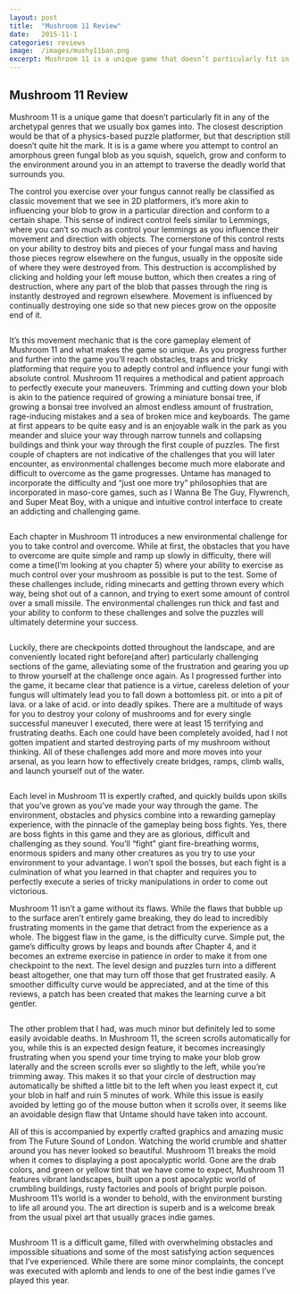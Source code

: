 ```yaml
---
layout: post
title:  "Mushroom 11 Review"
date:   2015-11-1
categories: reviews
image:  /images/mushy11ban.png
excerpt: Mushroom 11 is a unique game that doesn’t particularly fit in any of the archetypal genres that we usually box games into.  It is is a game where you attempt to control an amorphous green fungal  blob as you squish, squelch, grow and conform to the environment around you in an attempt to traverse the deadly world that surrounds you.
---
```

## Mushroom 11 Review
Mushroom 11 is a unique game that doesn’t particularly fit in any of the archetypal genres that we usually box games into.  The closest description would be that of a physics-based puzzle platformer, but that description still doesn’t quite hit the mark.  It is is a game where you attempt to control an amorphous green fungal  blob as you squish, squelch, grow and conform to the environment around you in an attempt to traverse the deadly world that surrounds you.

The control you exercise over your fungus cannot really be classified as classic movement that we see in 2D platformers, it’s more akin to influencing your blob to grow in a particular direction and conform to a certain shape.  This sense of indirect control feels similar to Lemmings, where you can’t so much as control your lemmings as you influence their movement and direction with objects.  The cornerstone of this control rests on your ability to destroy bits and pieces of your fungal mass and having those pieces regrow elsewhere on the fungus, usually in the opposite side of where they were destroyed from.  This destruction is accomplished by clicking and holding your left mouse button, which then creates a ring of destruction, where any part of the blob that passes through the ring is instantly destroyed and regrown elsewhere.  Movement is influenced by continually destroying one side so that new pieces grow on the opposite end of it.

<img class="gfyitem" data-id="BoldVictoriousGazelle"/>

It’s this movement mechanic that is the core gameplay element of Mushroom 11 and what makes the game so unique.  As you progress further and further into the game you’ll reach obstacles, traps and tricky platforming that require you to adeptly control and influence your fungi with absolute control.  Mushroom 11 requires a methodical and patient approach to perfectly execute your maneuvers. Trimming and cutting down your blob is akin to the patience required of growing a miniature bonsai tree, if growing a bonsai tree involved an almost endless amount of frustration, rage-inducing mistakes and a sea of broken mice and keyboards.  The game at first appears to be quite easy and is an enjoyable walk in the park as you meander and sluice your way through narrow tunnels and collapsing buildings and think your way through the first couple of puzzles.  The first couple of chapters are not indicative of the challenges that you will later encounter, as environmental challenges become much more elaborate and difficult to overcome as the game progresses.  Untame has managed to incorporate the difficulty and “just one more try” philosophies that are incorporated in maso-core games, such as I Wanna Be The Guy, Flywrench, and Super Meat Boy, with a unique and intuitive control interface to create an addicting and challenging game.

<img class="gfyitem" data-id="ActiveParallelBluegill" />

Each chapter in Mushroom 11 introduces a new environmental challenge for you to take control and overcome.  While at first, the obstacles that you have to overcome are quite simple and ramp up slowly in difficulty, there will come a time(I’m looking at you chapter 5) where your ability to exercise as much control over your mushroom as possible is put to the test.  Some of these challenges include, riding minecarts and getting thrown every which way, being shot out of a cannon, and trying to exert some amount of control over a small missile.  The environmental challenges run thick and fast and your ability to conform to these challenges and solve the puzzles will ultimately determine your success. 

<img class="gfyitem" data-id="LimitedGreedyCatbird" />

Luckily, there are checkpoints dotted throughout the landscape, and are conveniently located right before(and after) particularly challenging sections of the game, alleviating some of the frustration and gearing you up to throw yourself at the challenge once again.  As I progressed further into the game, it became clear that patience is a virtue, careless deletion of your fungus will ultimately lead you to fall down a bottomless pit. or into a pit of lava. or a lake of acid. or into deadly spikes. There are a multitude of ways for you to destroy your colony of mushrooms and for every single successful maneuver I executed, there were at least 15 terrifying and frustrating deaths.  Each one could have been completely avoided, had I not gotten impatient and started destroying parts of my mushroom without thinking.  All of these challenges add more and more moves into your arsenal, as you learn how to effectively create bridges, ramps, climb walls, and launch yourself out of the water.

<img class="gfyitem" data-id="PastelDecentFiddlercrab" />

Each level in Mushroom 11 is expertly crafted, and quickly builds upon skills that you’ve grown as you’ve made your way through the game.  The environment, obstacles and physics combine into a rewarding gameplay experience, with the pinnacle of the gameplay being boss fights.  Yes, there are boss fights in this game and they are as glorious, difficult and challenging as they sound.  You’ll “fight” giant fire-breathing worms, enormous spiders and many other creatures as you try to use your environment to your advantage.  I won’t spoil the bosses, but each fight is a culmination of what you learned in that chapter and requires you to perfectly execute a series of tricky manipulations in order to come out victorious.

Mushroom 11 isn’t a game without its flaws.  While the flaws that bubble up to the surface aren’t entirely game breaking, they do lead to incredibly frustrating moments in the game that detract from the experience as a whole.  The biggest flaw in the game, is the difficulty curve.  Simple put, the game’s difficulty grows by leaps and bounds after Chapter 4, and it becomes an extreme exercise in patience in order to make it from one checkpoint to the next.  The level design and puzzles turn into a different beast altogether, one that may turn off those that get frustrated easily.  A smoother difficulty curve would be appreciated, and at the time of this reviews, a patch has been created that makes the learning curve a bit gentler.  

<img class="gfyitem" data-id="FlawlessSlimArcticfox" />

The other problem that I had, was much minor but definitely led to some easily avoidable deaths.  In Mushroom 11, the screen scrolls automatically for you, while this is an expected design feature, it becomes increasingly frustrating when you spend your time trying to make your blob grow laterally and the screen scrolls ever so slightly to the left, while you’re trimming away.  This makes it so that your circle of destruction may automatically be shifted a little bit to the left when you least expect it, cut your blob in half and ruin 5 minutes of work.  While this issue is easily avoided by letting go of the mouse button when it scrolls over, it seems like an avoidable design flaw that Untame should have taken into account.

All of this is accompanied by expertly crafted graphics and amazing music from The Future Sound of London.  Watching the world crumble and shatter around you has never looked so beautiful.  Mushroom 11 breaks the mold when it comes to displaying a post apocalyptic world.  Gone are the drab colors, and green or yellow tint that we have come to expect, Mushroom 11 features vibrant landscapes, built upon a post apocalyptic world of crumbling buildings, rusty factories and pools of bright purple poison.  Mushroom 11’s world is a wonder to behold, with the environment bursting to life all around you.  The art direction is superb and is a welcome break from the usual pixel art that usually graces indie games.

<img class="gfyitem" data-id="AngelicSimilarAmbushbug" />

Mushroom 11 is a difficult game, filled with overwhelming obstacles and impossible situations and some of the most satisfying action sequences that I’ve experienced.  While there are some minor complaints, the concept was executed with aplomb and lends to one of the best indie games I’ve played this year.
